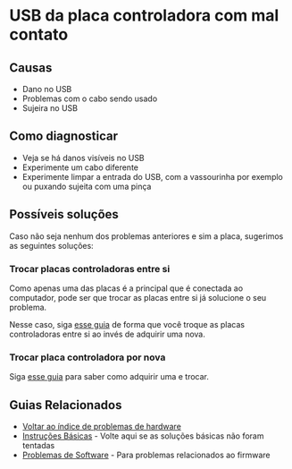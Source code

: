 # USB da placa controladora com mal contato

## Causas

- Dano no USB
- Problemas com o cabo sendo usado
- Sujeira no USB

## Como diagnosticar

- Veja se há danos visíveis no USB
- Experimente um cabo diferente
- Experimente limpar a entrada do USB, com a vassourinha por exemplo ou puxando sujeita com uma pinça

## Possíveis soluções

Caso não seja nenhum dos problemas anteriores e sim a placa, sugerimos as seguintes soluções:

### Trocar placas controladoras entre si

Como apenas uma das placas é a principal que é conectada ao computador, pode ser que trocar as placas entre si já solucione o seu problema.

Nesse caso, siga [esse guia](../../guias/manutencao/TROCAR_PLACA_CONTROLADORA.md) de forma que você troque as placas controladoras entre si ao invés de adquirir uma nova.

### Trocar placa controladora por nova

Siga [esse guia](../../guias/manutencao/TROCAR_PLACA_CONTROLADORA.md) para saber como adquirir uma e trocar.

## Guias Relacionados

- [Voltar ao índice de problemas de hardware](./README.md)
- [Instruções Básicas](../README.md) - Volte aqui se as soluções básicas não foram tentadas
- [Problemas de Software](../software/README.md) - Para problemas relacionados ao firmware
